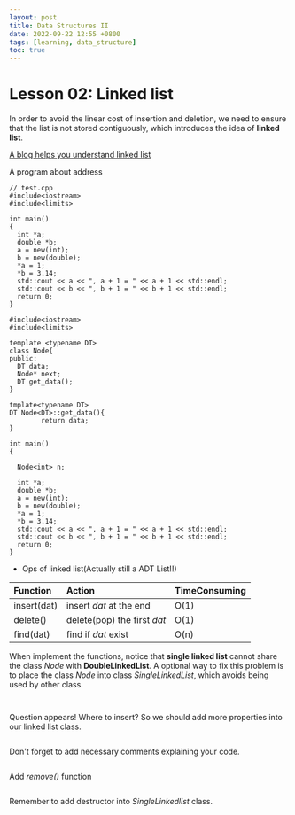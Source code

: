 ```yaml
---
layout: post
title: Data Structures II
date: 2022-09-22 12:55 +0800
tags: [learning, data_structure]
toc: true
---
```


# Lesson 02: Linked list

In order to avoid the linear cost of insertion and deletion, we need to ensure that the list is not stored contiguously, which introduces the idea of **linked list**.

[A blog helps you understand linked list](https://towardsdatascience.com/how-i-taught-myself-linked-lists-72c4837ea721)

A program about address

```
// test.cpp
#include<iostream>
#include<limits>

int main()
{
  int *a;
  double *b;
  a = new(int);
  b = new(double);
  *a = 1; 
  *b = 3.14;
  std::cout << a << ", a + 1 = " << a + 1 << std::endl;
  std::cout << b << ", b + 1 = " << b + 1 << std::endl;  
  return 0;
}

```


```
#include<iostream>
#include<limits>

template <typename DT>
class Node{
public:
  DT data;
  Node* next;
  DT get_data();
}

tmplate<typename DT>
DT Node<DT>::get_data(){
        return data;
}

int main()
{

  Node<int> n;

  int *a;
  double *b;
  a = new(int);
  b = new(double);
  *a = 1; 
  *b = 3.14;
  std::cout << a << ", a + 1 = " << a + 1 << std::endl;
  std::cout << b << ", b + 1 = " << b + 1 << std::endl;  
  return 0;
}

```

- Ops of linked list(Actually still a ADT List!!)

|Function|Action|TimeConsuming|
|:---|:---|:---|
|insert(dat)|insert *dat* at the end|O(1)|
|delete()|delete(pop) the first *dat*|O(1)|
|find(dat)|find if *dat* exist|O(n)|

When implement the functions, notice that **single linked list** cannot share the class *Node* with **DoubleLinkedList**. A optional way to fix this problem is to place the class *Node* into class *SingleLinkedList*, which avoids being used by other class.

```


```

Question appears! Where to insert? So we should add more properties into our linked list class.

```

```

Don't forget to add necessary comments explaining your code.

```

```

Add *remove()* function

```

```

Remember to add destructor into *SingleLinkedlist* class.

```

```
